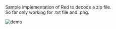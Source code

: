 Sample implementation of Red to decode a zip file.  
So far only working for .txt file and .png.

![demo](https://github.com/user-attachments/assets/e0ecee98-c0b5-453a-963c-f5c3ffcec660)
